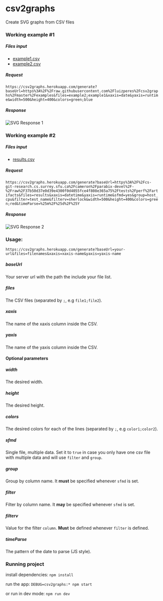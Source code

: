 # csv2graphs
Create SVG graphs from CSV files

### Working example #1

##### Files input
- [example1.csv](https://github.com/luizperes/csv2graphs/blob/master/examples/example1.csv)
- [example2.csv](https://github.com/luizperes/csv2graphs/blob/master/examples/example2.csv)

##### Request
`https://csv2graphs.herokuapp.com/generate?baseUrl=https%3A%2F%2Fraw.githubusercontent.com%2Fluizperes%2Fcsv2graphs%2Fmaster%2Fexamples&files=example2;example1&xaxis=date&yaxis=runtime&width=500&height=400&colors=green;blue`

##### Response
![SVG Response 1](https://csv2graphs.herokuapp.com/generate?baseUrl=https%3A%2F%2Fraw.githubusercontent.com%2Fluizperes%2Fcsv2graphs%2Fmaster%2Fexamples&files=example1;example2&xaxis=date&yaxis=runtime&width=500&height=400&colors=green;blue)

### Working example #2

##### Files input
- [results.csv](https://cs-git-research.cs.surrey.sfu.ca/cameron/parabix-devel/-/blob/37b50d37e0d39e4300f0d4055fce4f808e365a75/tests/perf/artifacts/results.csv)

##### Request
`https://csv2graphs.herokuapp.com/generate?baseUrl=https%3A%2F%2Fcs-git-research.cs.surrey.sfu.ca%2Fcameron%2Fparabix-devel%2F-%2Fraw%2F37b50d37e0d39e4300f0d4055fce4f808e365a75%2Ftests%2Fperf%2Fartifacts&files=results&xaxis=datetime&yaxis=runtime&sfmd=yes&group=host_cpu&filter=test_name&filterv=sherlock&width=500&height=400&colors=green;red&timeParse=%25m%2F%25d%2F%25Y`

##### Response
![SVG Response 2](https://csv2graphs.herokuapp.com/generate?baseUrl=https%3A%2F%2Fcs-git-research.cs.surrey.sfu.ca%2Fcameron%2Fparabix-devel%2F-%2Fraw%2F37b50d37e0d39e4300f0d4055fce4f808e365a75%2Ftests%2Fperf%2Fartifacts&files=results&xaxis=datetime&yaxis=runtime&sfmd=yes&group=host_cpu&filter=test_name&filterv=sherlock&width=500&height=400&colors=green;red&timeParse=%25m%2F%25d%2F%25Y)

### Usage:

`https://csv2graphs.herokuapp.com/generate?baseUrl=your-url&files=filenames&xaxis=xaxis-name&yaxis=yaxis-name`

##### baseUrl
Your server url with the path the include your file list.

##### files
The CSV files (separated by `;`, e.g `file1;file2`).

##### xaxis
The name of the xaxis column inside the CSV.

##### yaxis
The name of the yaxis column inside the CSV.

#### Optional parameters

##### width
The desired width.

##### height
The desired height.

##### colors
The desired colors for each of the lines (separated by `;`, e.g `color1;color2`).

##### sfmd
Single file, multiple data. Set it to `true` in case you only have one csv file with multiple data and will use `filter` and `group`.

##### group
Group by column name. It **must** be specified whenever `sfmd` is set.

##### filter
Filter by column name. It **may** be specified whenever `sfmd` is set.

##### filterv
Value for the filter `column`. **Must** be defined whenever `filter` is defined.

##### timeParse
The pattern of the date to parse (JS style).

### Running project

install dependencies:
`npm install`

run the app:
`DEBUG=csv2graphs:* npm start`

or run in dev mode:
`npm run dev`

